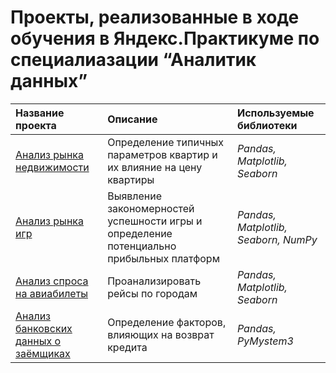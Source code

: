 # Проекты, реализованные в ходе обучения в Яндекс.Практикуме по специалиазации “Аналитик данных”


| Название проекта | Описание | Используемые библиотеки | 
| :---------------------- | :---------------------- | :---------------------- |
| [Анализ рынка недвижимости](https://github.com/Avlaber/Praktikum/tree/master/Анализ%20рынка%20недвижимости) | Определение типичных параметров квартир и их влияние на цену квартиры | *Pandas, Matplotlib, Seaborn*  |
| [Анализ рынка игр](https://github.com/Avlaber/Praktikum/tree/master/Анализ%20рынка%20игр) | Выявление закономерностей успешности игры и определение потенциально прибыльных платформ | *Pandas, Matplotlib, Seaborn, NumPy*  |
| [Анализ спроса на авиабилеты](https://github.com/Avlaber/Praktikum/tree/master/Анализ%20спроса%20на%20авиабилеты) | Проанализировать рейсы по городам | *Pandas, Matplotlib, Seaborn*  |
| [Анализ банковских данных о заёмщиках](https://github.com/Avlaber/Praktikum/tree/master/Анализ%20банковских%20данных) | Определение факторов, влияющих на возврат кредита | *Pandas, PyMystem3*  |
